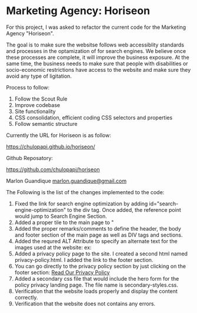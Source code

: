 # Marketing Agency:  Horiseon

For this project, I was asked to refactor the current code for the Marketing Agency "Horiseon".

The goal is to make sure the websitse follows web accessiblity standards and processes in the optamization of for search engines.  We believe once these processes are complete, it will improve the business exposure.  At the same time,  the business needs to make sure that people with disabilities or socio-economic restrictions have access to the website and make sure they avoid any type of ligitation.

Process to follow:
1. Follow the Scout Rule
2. Improve codebase
3. Site functionality
4. CSS consolidation, efficient coding CSS selectors and properties
5. Follow semantic structure



Currently the URL for Horiseon is as follow:

https://chulopapi.github.io/horiseon/

Github Reposatory:

https://github.com/chulopapi/horiseon


Marlon Guandique
marlon.guandique@gmail.com

The Following is the list of the changes implemented to the code:

1. Fixed the link for search engine optimization by adding id="search-engine-optimization" to the div tag.  Once added, the reference point would jump to Search Engine Section.
2. Added a proper tile to the main page to " <title>Agency Horiseon</title> 
3. Added the proper remarks/comments to define the header, the body and footer section of the main page as well as DIV tags and sections.
4. Added the requred ALT Attribute to specify an alternate text for the images used at the website:
    ex:  <img src="./assets/images/search-engine-optimization.jpg" alt="" class="float-left" />
5. Added a privacy policy page to the site.  I created a second html named privacy-policy.html.  I added the link to the footer section.
6. You can go directly to the privacy policy section by just clicking on the footer section:
    <a href="privacy-policy.html">Read Our Privacy Policy</a><br/> 
7. Added a secondary css file that would include the hero form for the policy privacy landing page.  The file name is secondary-styles.css.
8. Verification that the website loads properly and display the content correctly.
9. Verification that the website does not contains any errors.

